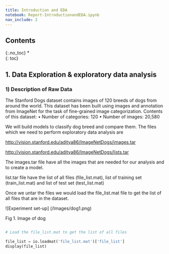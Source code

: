 ```yaml
---
title: Introduction and EDA
notebook: Report-IntroductionandEDA.ipynb
nav_include: 2
---
```


## Contents
{:.no_toc}
*  
{: toc}



## 1. Data Exploration & exploratory data analysis 

### 1) Description of Raw Data

The Stanford Dogs dataset contains images of 120 breeds of dogs from around the world. This dataset has been built using images and annotation from ImageNet for the task of fine-grained image categorization. Contents of this dataset: • Number of categories: 120 • Number of images: 20,580

We will build models to classify dog breed and compare them. The files which we need to perform exploratory data analysis are

http://vision.stanford.edu/aditya86/ImageNetDogs/images.tar

http://vision.stanford.edu/aditya86/ImageNetDogs/lists.tar

The images.tar file have all the images that are needed for our analysis and to create a model.

list.tar file have the list of all files (file_list.mat), list of training set (train_list.mat) and list of test set (test_list.mat)

Once we untar the files we would load the file_list.mat file to get the list of all files that are in the dataset.


![Experiment set-up] (/Images/dog1.png)

Fig 1. Image of dog


```python

# Load the file_list.mat to get the list of all files

file_list = io.loadmat('file_list.mat')['file_list']
display(file_list)

```
